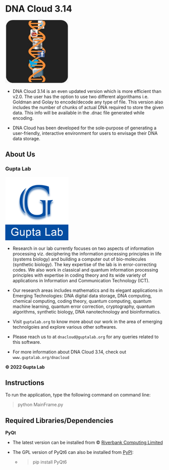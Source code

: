 # DNA Cloud 3.14

<p float="right">
<img src="DNA-cloud-3.14/DNA_icon-8.png" width="200">
</p>

- DNA Cloud 3.14 is an even updated version which is more efficient than v2.0. The user has the option to use two different algorithams i.e. Goldman and Golay to encode/decode any type of file. This version also includes the number of chunks of actual DNA required to store the given data. This info will be available in the .dnac file generated while encoding. 

- DNA Cloud has been developed for the sole-purpose of generating a user-friendly, interactive environment for users to envisage their DNA data storage.

## About Us

### Gupta Lab

<p float="left">
<img src="guptalablogo.jpg" width="200">
</p>

- Research in our lab currently focuses on two aspects of information processing viz. deciphering the information processing principles in life (systems biology) and building a computer out of bio-molecules (synthetic biology). The key expertise of the lab is in error-correcting codes. We also work in classical and quantum information processing principles with expertise in coding theory and its wide variety of applications in Information and Communication Technology (ICT). 

- Our research areas includes mathematics and its elegant applications in Emerging Technologies: DNA digital data storage, DNA computing, chemical computing, coding theory, quantum computing, quantum machine learning, quantum error correction, cryptography, quantum algorithms, synthetic biology, DNA nanotechnology and bioinformatics.

- Visit `guptalab.org` to know more about our work in the area of emerging technolgoies and explore various other softwares.

- Please reach us to at `dnacloud@guptalab.org` for any queries related to this software.

- For more information about DNA Cloud 3.14, check out `www.guptalab.org/dnacloud`       

**&copy; 2022 Gupta Lab**

## Instructions

To run the application, type the following command on command line:

> python MainFrame.py

## Required Libraries/Dependencies

**PyQt**

- The latest version can be installed from &copy; [Riverbank Computing Limited](https://www.riverbankcomputing.com/software/pyqt/)

- The GPL version of PyQt6 can also be installed from [PyPI](https://pypi.org/project/PyQt5/): 
  - > pip install PyQt6

